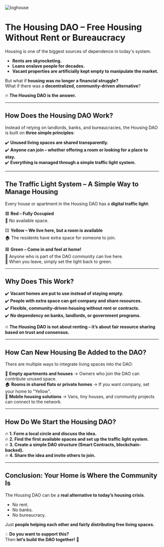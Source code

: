 ![loghouse](loghouse.png)
# The Housing DAO – Free Housing Without Rent or Bureaucracy  

Housing is one of the biggest sources of dependence in today's system.  
- **Rents are skyrocketing.**  
- **Loans enslave people for decades.**  
- **Vacant properties are artificially kept empty to manipulate the market.**  

But what if **housing was no longer a financial struggle?**  
What if there was a **decentralized, community-driven alternative**?  

🔥 **The Housing DAO is the answer.**  

---

## How Does the Housing DAO Work?  

Instead of relying on landlords, banks, and bureaucracies, the Housing DAO is built on **three simple principles**:  

✔️ **Unused living spaces are shared transparently.**  
✔️ **Anyone can join – whether offering a room or looking for a place to stay.**  
✔️ **Everything is managed through a simple traffic light system.**  

---

## The Traffic Light System – A Simple Way to Manage Housing  

Every house or apartment in the Housing DAO has a **digital traffic light**:  

🟥 **Red – Fully Occupied**  
🚪 No available space.  

🟨 **Yellow – We live here, but a room is available**  
🏠 The residents have extra space for someone to join.  

🟩 **Green – Come in and feel at home!**  
💚 Anyone who is part of the DAO community can live here.  
👣 When you leave, simply set the light back to green.  

---

## Why Does This Work?  

✔️ **Vacant homes are put to use instead of staying empty.**  
✔️ **People with extra space can get company and share resources.**  
✔️ **Flexible, community-driven housing without rent or contracts.**  
✔️ **No dependency on banks, landlords, or government programs.**  

🔥 **The Housing DAO is not about renting – it’s about fair resource sharing based on trust and consensus.**  

---

## How Can New Housing Be Added to the DAO?  

There are multiple ways to integrate living spaces into the DAO:  

🏢 **Empty apartments and houses** → Owners who join the DAO can contribute unused space.  
🏠 **Rooms in shared flats or private homes** → If you want company, set your home to "Yellow".  
🚐 **Mobile housing solutions** → Vans, tiny houses, and community projects can connect to the network.  

---

## How Do We Start the Housing DAO?  

🔥 **1. Form a local circle and discuss the idea.**  
🔥 **2. Find the first available spaces and set up the traffic light system.**  
🔥 **3. Create a simple DAO structure (Smart Contracts, blockchain-backed).**  
🔥 **4. Share the idea and invite others to join.**  

---

## Conclusion: Your Home is Where the Community Is  

The Housing DAO can be a **real alternative to today’s housing crisis**.  
- No rent.  
- No banks.  
- No bureaucracy.  

Just **people helping each other and fairly distributing free living spaces.**  

💡 **Do you want to support this?**  
Then **let’s build the DAO together!** 🚀  